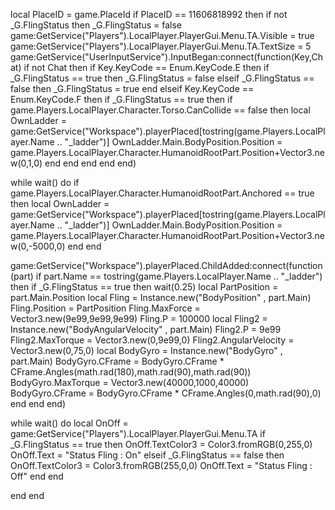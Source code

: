 local PlaceID = game.PlaceId
if PlaceID == 11606818992 then
if not _G.FlingStatus then
    _G.FlingStatus = false
        game:GetService("Players").LocalPlayer.PlayerGui.Menu.TA.Visible = true
        game:GetService("Players").LocalPlayer.PlayerGui.Menu.TA.TextSize = 5
game:GetService("UserInputService").InputBegan:connect(function(Key,Chat)
    if not Chat then
        if Key.KeyCode == Enum.KeyCode.E then
            if _G.FlingStatus == true then
                _G.FlingStatus = false
            elseif _G.FlingStatus == false then
                _G.FlingStatus = true
            end
        elseif Key.KeyCode == Enum.KeyCode.F then
            if _G.FlingStatus == true then
                if game.Players.LocalPlayer.Character.Torso.CanCollide == false then
                    local OwnLadder = game:GetService("Workspace").playerPlaced[tostring(game.Players.LocalPlayer.Name .. "_ladder")]
                    OwnLadder.Main.BodyPosition.Position = game.Players.LocalPlayer.Character.HumanoidRootPart.Position+Vector3.new(0,1,0)
                end
            end
        end
    end
end)

while wait() do
    if game.Players.LocalPlayer.Character.HumanoidRootPart.Anchored == true then
        local OwnLadder = game:GetService("Workspace").playerPlaced[tostring(game.Players.LocalPlayer.Name .. "_ladder")]
        OwnLadder.Main.BodyPosition.Position = game.Players.LocalPlayer.Character.HumanoidRootPart.Position+Vector3.new(0,-5000,0)
    end
end

game:GetService("Workspace").playerPlaced.ChildAdded:connect(function(part)
    if part.Name == tostring(game.Players.LocalPlayer.Name .. "_ladder") then
        if _G.FlingStatus == true then
            wait(0.25)
        local PartPosition = part.Main.Position
        local Fling = Instance.new("BodyPosition" , part.Main)
        Fling.Position = PartPosition
        Fling.MaxForce = Vector3.new(9e99,9e99,9e99)
        Fling.P = 100000
        local Fling2 = Instance.new("BodyAngularVelocity" , part.Main)
        Fling2.P = 9e99
        Fling2.MaxTorque = Vector3.new(0,9e99,0)
        Fling2.AngularVelocity = Vector3.new(0,75,0)
        local BodyGyro = Instance.new("BodyGyro" , part.Main)
        BodyGyro.CFrame = BodyGyro.CFrame * CFrame.Angles(math.rad(180),math.rad(90),math.rad(90))
        BodyGyro.MaxTorque = Vector3.new(40000,1000,40000)
        BodyGyro.CFrame = BodyGyro.CFrame * CFrame.Angles(0,math.rad(90),0)
        end
    end
end)

while wait() do
    local OnOff = game:GetService("Players").LocalPlayer.PlayerGui.Menu.TA
    if _G.FlingStatus == true then
        OnOff.TextColor3 = Color3.fromRGB(0,255,0)
        OnOff.Text = "Status Fling : On"
    elseif _G.FlingStatus == false then
        OnOff.TextColor3 = Color3.fromRGB(255,0,0)
        OnOff.Text = "Status Fling : Off"
    end
end

end
end
